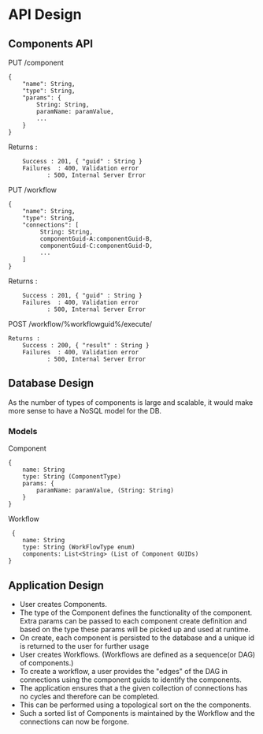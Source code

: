# API Design
## Components API
PUT /component
```
{
	"name": String,
	"type": String,
	"params": {
		String: String,
		paramName: paramValue,
		...
	}
}
```
Returns :
```
	Success : 201, { "guid" : String }
	Failures  : 400, Validation error
		   : 500, Internal Server Error
```
PUT /workflow
```
{
	"name": String,
	"type": String,
	"connections": [
		 String: String,
		 componentGuid-A:componentGuid-B,
		 componentGuid-C:componentGuid-D,
		 ...
	]
}
```
Returns :
```
	Success : 201, { "guid" : String }
	Failures  : 400, Validation error
		   : 500, Internal Server Error
```


POST /workflow/%workflowguid%/execute/
```
Returns :
	Success : 200, { "result" : String }
	Failures  : 400, Validation error
		   : 500, Internal Server Error
```

## Database Design
As the number of types of components is large and scalable, it would make more sense to have a NoSQL model for the DB.

### Models

Component
```
{
	name: String 
	type: String (ComponentType)
	params: {
		paramName: paramValue, (String: String)
	}
}
```
Workflow
```
 {
	name: String
	type: String (WorkFlowType enum)
	components: List<String> (List of Component GUIDs)
}
```

## Application Design

- User creates Components. 
- The type of the Component defines the functionality of the component. Extra params can be passed to each component create definition and based on the type these params will be picked up and used at runtime. 
- On create, each component is persisted to the database and a unique id is returned to the user for further usage
- User creates Workflows. (Workflows are defined as a sequence(or DAG) of components.) 
- To create a workflow, a user provides the "edges" of the DAG in connections using the component guids to identify the components.
- The application ensures that a the given collection of connections has no cycles and therefore can be completed. 
- This can be performed using a topological sort on the the components.
- Such a sorted list of Components is maintained by the Workflow and the connections can now be forgone. 
